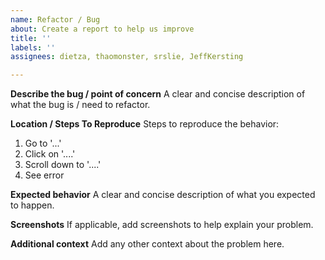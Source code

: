 ```yaml
---
name: Refactor / Bug
about: Create a report to help us improve
title: ''
labels: ''
assignees: dietza, thaomonster, srslie, JeffKersting

---
```


**Describe the bug / point of concern**
A clear and concise description of what the bug is / need to refactor.

**Location / Steps To Reproduce**
Steps to reproduce the behavior:
1. Go to '...'
2. Click on '....'
3. Scroll down to '....'
4. See error

**Expected behavior**
A clear and concise description of what you expected to happen.

**Screenshots**
If applicable, add screenshots to help explain your problem.

**Additional context**
Add any other context about the problem here.
